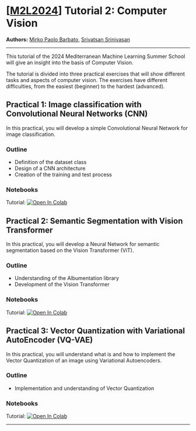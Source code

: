 # [[M2L2024](https://www.m2lschool.org/home)] Tutorial 2: Computer Vision

**Authors:** [Mirko Paolo Barbato](https://www.linkedin.com/in/mirko-barbato-88709424a), [Srivatsan Srinivasan](https://www.linkedin.com/in/srivatsan-srinivasan-49501123)

--- 
This tutorial of the 2024 Mediterranean Machine Learning Summer School will give an insight into the basis of Computer Vision.

The tutorial is divided into three practical exercises that will show different tasks and aspects of computer vision. The exercises have different difficulties, from the easiest (beginner) to the hardest (advanced).

## Practical 1: Image classification with Convolutional Neural Networks (CNN)

In this practical, you will develop a simple Convolutional Neural Network for image classification.

### Outline

- Definition of the dataset class
- Design of a CNN architecture
- Creation of the training and test process

### Notebooks

Tutorial: [![Open In 
Colab](https://colab.research.google.com/assets/colab-badge.svg)](https://colab.sandbox.google.com/github/M2Lschool/tutorials2024/blob/main/2_cv/First_exercise/M2L_Tutor_1_exercise.ipynb)

<!-- Solution: [![Open In 
Colab](https://colab.research.google.com/assets/colab-badge.svg)](https://github.com/M2Lschool/tutorials2024-dev/blob/main/2_cv/First_exercise/M2L_Tutor_1_solution.ipynb) -->

## Practical 2: Semantic Segmentation with Vision Transformer

In this practical, you will develop a Neural Network for semantic segmentation based on the Vision Transformer (ViT).

### Outline

- Understanding of the Albumentation library
- Development of the Vision Transformer

### Notebooks

Tutorial: [![Open In 
Colab](https://colab.research.google.com/assets/colab-badge.svg)](https://colab.sandbox.google.com/github/M2Lschool/tutorials2024/blob/main/2_cv/Second_exercise/M2L_Tutor_2_exercise.ipynb)

<!-- Solution: [![Open In 
Colab](https://colab.research.google.com/assets/colab-badge.svg)](https://github.com/M2Lschool/tutorials2024-dev/blob/main/2_cv/Second_exercise/M2L_Tutor_2_solution.ipynb) -->

## Practical 3: Vector Quantization with Variational AutoEncoder (VQ-VAE)

In this practical, you will understand what is and how to implement the Vector Quantization of an image using Variational Autoencoders.

### Outline

- Implementation and understanding of Vector Quantization

### Notebooks

Tutorial: [![Open In 
Colab](https://colab.research.google.com/assets/colab-badge.svg)](https://colab.sandbox.google.com/github/M2Lschool/tutorials2024/blob/main/2_cv/Third_exercise/M2L_Tutor_3_exercise.ipynb)

<!-- Solution: [![Open In 
Colab](https://colab.research.google.com/assets/colab-badge.svg)](https://github.com/M2Lschool/tutorials2024-dev/blob/main/2_cv/Third_exercise/M2L_Tutor_3_solution.ipynb) -->


---
